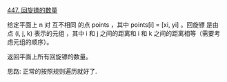 [447. 回旋镖的数量](https://leetcode-cn.com/problems/number-of-boomerangs/solution/an-zhao-gui-ze-bian-li-fa-by-wangyk-592f/)

给定平面上 n 对 互不相同 的点 points ，其中 points[i] = [xi, yi] 。回旋镖 是由点 (i, j, k) 表示的元组 ，其中 i 和 j 之间的距离和 i 和 k 之间的距离相等（需要考虑元组的顺序）。

返回平面上所有回旋镖的数量。

思路: 正常的按照规则遍历就好了.